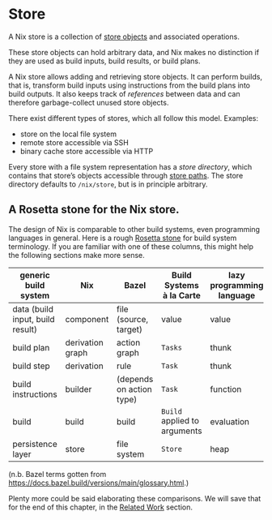 # Store

A Nix store is a collection of [store objects](objects.md) and associated operations.

These store objects can hold arbitrary data, and Nix makes no distinction if they are used as build inputs, build results, or build plans.

A Nix store allows adding and retrieving store objects.
It can perform builds, that is, transform build inputs using instructions from the build plans into build outputs.
It also keeps track of *references* between data and can therefore garbage-collect unused store objects.

There exist different types of stores, which all follow this model.
Examples:
- store on the local file system
- remote store accessible via SSH
- binary cache store accessible via HTTP

Every store with a file system representation has a *store directory*, which contains that store’s objects accessible through [store paths](paths.md).
The store directory defaults to `/nix/store`, but is in principle arbitrary.

## A Rosetta stone for the Nix store.

The design of Nix is comparable to other build systems, even programming languages in general.
Here is a rough [Rosetta stone](https://en.m.wikipedia.org/wiki/Rosetta_Stone) for build system terminology.
If you are familiar with one of these columns, this might help the following sections make more sense.

generic build system | Nix | Bazel | Build Systems à la Carte | lazy programming language
-- | -- | -- | -- | --
data (build input, build result) | component | file (source, target) | value | value
build plan | derivation graph | action graph | `Tasks` | thunk
build step | derivation | rule | `Task` | thunk
build instructions | builder | (depends on action type) | `Task` | function
build | build | build | `Build` applied to arguments | evaluation
persistence layer | store | file system | `Store` | heap

(n.b. Bazel terms gotten from https://docs.bazel.build/versions/main/glossary.html.)

Plenty more could be said elaborating these comparisons.
We will save that for the end of this chapter, in the [Related Work](./related-work.md) section.
